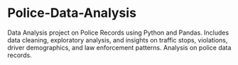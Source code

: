 # Police-Data-Analysis
Data Analysis project on Police Records using Python and Pandas. Includes data cleaning, exploratory analysis, and insights on traffic stops, violations, driver demographics, and law enforcement patterns.
Analysis on police data records.
